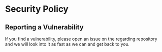 # Security Policy

## Reporting a Vulnerability

If you find a vulnerability, please open an issue on the regarding repository and we will look into it as fast as we can and get back to you.

